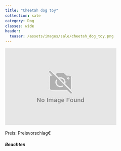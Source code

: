 ```yaml
---
title: "Cheetah dog toy"
collection: sale
category: Dog
classes: wide
header: 
  teaser: /assets/images/sale/cheetah_dog_toy.png
---
```




<img src="/assets/images/sale/cheetah_dog_toy.png" alt="Cheetah dog toy">

Preis: Preisvorschlag€

##### Beachten

